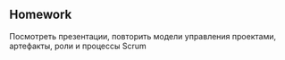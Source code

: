 ##  Homework


Посмотреть презентации, повторить модели управления проектами, артефакты, роли и процессы Scrum